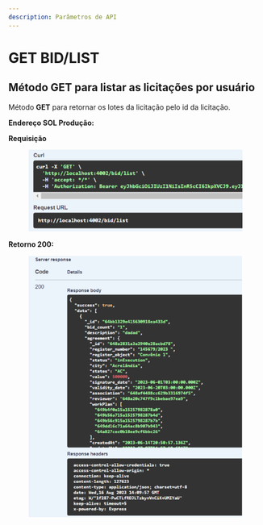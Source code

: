 ```yaml
---
description: Parâmetros de API
---
```


# GET BID/LIST

## Método GET  para listar as licitações por usuário

Método **GET** para retornar os lotes da licitação pelo id da licitação.

**Endereço SOL Produção:**&#x20;

**Requisição**

<figure><img src="../../.gitbook/assets/Screenshot_3.png" alt=""><figcaption></figcaption></figure>

**Retorno 200:**

<figure><img src="../../.gitbook/assets/Screenshot_4.png" alt=""><figcaption></figcaption></figure>

